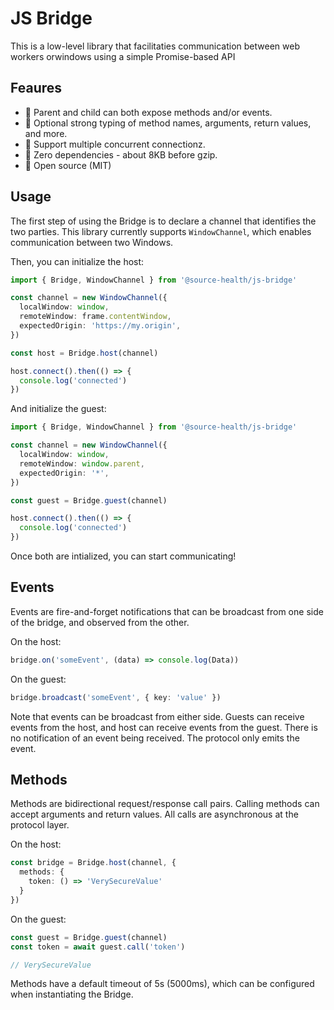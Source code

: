 # JS Bridge

This is a low-level library that facilitaties communication between web workers orwindows using a simple Promise-based API

## Feaures

- 🔁 Parent and child can both expose methods and/or events.
- 🔎 Optional strong typing of method names, arguments, return values, and more.
- 🔗 Support multiple concurrent connectionz.
- 🌱 Zero dependencies - about 8KB before gzip.
- 👐 Open source (MIT)

## Usage

The first step of using the Bridge is to declare a channel that identifies the two parties. This library currently supports `WindowChannel`, which enables communication between two Windows. 

Then, you can initialize the host:

```typescript
import { Bridge, WindowChannel } from '@source-health/js-bridge'

const channel = new WindowChannel({
  localWindow: window,
  remoteWindow: frame.contentWindow,
  expectedOrigin: 'https://my.origin',
})

const host = Bridge.host(channel)

host.connect().then(() => {
  console.log('connected')
})
```

And initialize the guest:

```typescript
import { Bridge, WindowChannel } from '@source-health/js-bridge'

const channel = new WindowChannel({
  localWindow: window,
  remoteWindow: window.parent,
  expectedOrigin: '*',
})

const guest = Bridge.guest(channel)

host.connect().then(() => {
  console.log('connected')
})
```

Once both are intialized, you can start communicating!

## Events

Events are fire-and-forget notifications that can be broadcast from one side of the bridge, and observed from the other.

On the host:

```typescript
bridge.on('someEvent', (data) => console.log(Data))
```

On the guest:

```typescript
bridge.broadcast('someEvent', { key: 'value' })
```

Note that events can be broadcast from either side. Guests can receive events from the host, and host can receive events from the guest. There is no notification of an event being received. The protocol only emits the event.

## Methods

Methods are bidirectional request/response call pairs. Calling methods can accept arguments and return values. All calls are asynchronous at the protocol layer.

On the host:

```typescript
const bridge = Bridge.host(channel, {
  methods: {
    token: () => 'VerySecureValue'
  }
})
```

On the guest:

```typescript
const guest = Bridge.guest(channel)
const token = await guest.call('token')

// VerySecureValue
```

Methods have a default timeout of 5s (5000ms), which can be configured when instantiating the Bridge.